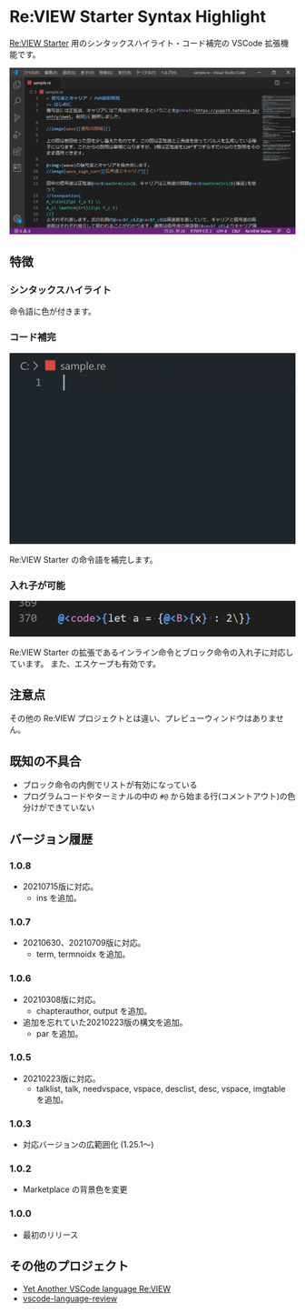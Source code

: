 # Re:VIEW Starter Syntax Highlight
[Re:VIEW Starter](https://kauplan.org/reviewstarter/) 用のシンタックスハイライト・コード補完の VSCode 拡張機能です。

![VSCODEのスクリーンショット](images/preview_top.png)


## 特徴
### シンタックスハイライト
命令語に色が付きます。


### コード補完
![コード補完をしている様子](images/preview_code_completion.gif)

Re:VIEW Starter の命令語を補完します。


### 入れ子が可能
![インライン命令の入れ子が動作している様子](images/preview_inline_inline.png)

Re:VIEW Starter の拡張であるインライン命令とブロック命令の入れ子に対応しています。
また、エスケープも有効です。


## 注意点
その他の Re:VIEW プロジェクトとは違い、プレビューウィンドウはありません。


## 既知の不具合
- ブロック命令の内側でリストが有効になっている
- プログラムコードやターミナルの中の `#@` から始まる行(コメントアウト)の色分けができていない

## バージョン履歴
### 1.0.8
- 20210715版に対応。
  - ins を追加。

### 1.0.7
- 20210630、20210709版に対応。
  - term, termnoidx を追加。

### 1.0.6
- 20210308版に対応。
  - chapterauthor, output を追加。
- 追加を忘れていた20210223版の構文を追加。
  - par を追加。

### 1.0.5
- 20210223版に対応。
  - talklist, talk, needvspace, vspace, desclist, desc, vspace, imgtable を追加。

### 1.0.3
- 対応バージョンの広範囲化 (1.25.1～)

### 1.0.2
- Marketplace の背景色を変更

### 1.0.0
- 最初のリリース


## その他のプロジェクト
- [Yet Another VSCode language Re:VIEW](https://github.com/erukiti/ya-language-review)
- [vscode-language-review](https://github.com/atsushieno/vscode-language-review)

